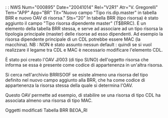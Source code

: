  :  : NWS Num="000895" Date="20041014" Rel="V2R1" Atr="V. Gregorelli" Tem="APP" App="BR" Tit="Nuovo campo "Tipo ris.dip.master" in tabella BRR  e nuovo OAV di risorsa." Sts="20"
In tabella BRR (tipo risorsa) è stato aggiunto il campo "Tipo risorsa dipendente master" (T$BRRC).
È un elemento della tabella BRR stessa, e serve ad associare ad un tipo risorsa la tipologia principale (master) delle risorse ad esso dipendenti.
Ad esempio la risorsa dipendente principale di un CDL potrebbe essere MAC (la macchina).
NB :  NON è stato assunto nessun default :  quindi se si vuol realizzare il legame tra CDL e MAC è necessario modificare l'elemento CDL.

È stato poi creato l'OAV J/003 (di tipo SI/NO) dell'oggetto risorsa che informa se essa è presente
come codice di appartenenza in un'altra risorsa.

Si cerca nell'archivio BRRISO0F se esiste almeno una risorsa del tipo definito nel nuovo campo aggiunto alla BRR, che ha come codice di appartenenza la risorsa stessa della quale si determina l'OAV.

Questo OAV permette ad esempio, di stabilire se una risorsa di tipo CDL ha associata almeno una risorsa di tipo MAC.

Oggetti modificati
Tabella BRR
B£OA_RI
